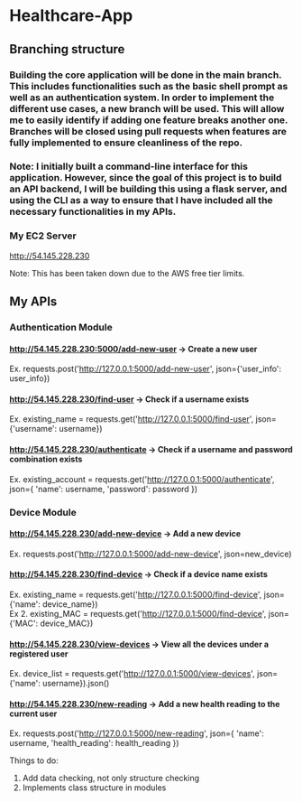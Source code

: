 # Healthcare-App

## Branching structure
### Building the core application will be done in the main branch. This includes functionalities such as the basic shell prompt as well as an authentication system. In order to implement the different use cases, a new branch will be used. This will allow me to easily identify if adding one feature breaks another one. Branches will be closed using pull requests when features are fully implemented to ensure cleanliness of the repo. 

### Note: I initially built a command-line interface for this application. However, since the goal of this project is to build an API backend, I will be building this using a flask server, and using the CLI as a way to ensure that I have included all the necessary functionalities in my APIs. 

### My EC2 Server

http://54.145.228.230

Note: This has been taken down due to the AWS free tier limits.

## My APIs

### Authentication Module

#### http://54.145.228.230:5000/add-new-user -> Create a new user
Ex. requests.post('http://127.0.0.1:5000/add-new-user', json={'user_info': user_info})

#### http://54.145.228.230/find-user -> Check if a username exists 
Ex. existing_name = requests.get('http://127.0.0.1:5000/find-user', json={'username': username})

#### http://54.145.228.230/authenticate -> Check if a username and password combination exists
Ex. existing_account = requests.get('http://127.0.0.1:5000/authenticate', json={
        'name': username,
        'password': password
    })
    
### Device Module
        
#### http://54.145.228.230/add-new-device -> Add a new device
Ex. requests.post('http://127.0.0.1:5000/add-new-device', json=new_device)

#### http://54.145.228.230/find-device -> Check if a device name exists
Ex. existing_name = requests.get('http://127.0.0.1:5000/find-device', json={'name': device_name})  
Ex 2. existing_MAC = requests.get('http://127.0.0.1:5000/find-device', json={'MAC': device_MAC})

#### http://54.145.228.230/view-devices -> View all the devices under a registered user
Ex. device_list = requests.get('http://127.0.0.1:5000/view-devices', json={'name': username}).json()

#### http://54.145.228.230/new-reading -> Add a new health reading to the current user
Ex. requests.post('http://127.0.0.1:5000/new-reading', json={
        'name': username,
        'health_reading': health_reading
    })
    
    
Things to do:  
1. Add data checking, not only structure checking  
2. Implements class structure in modules  
